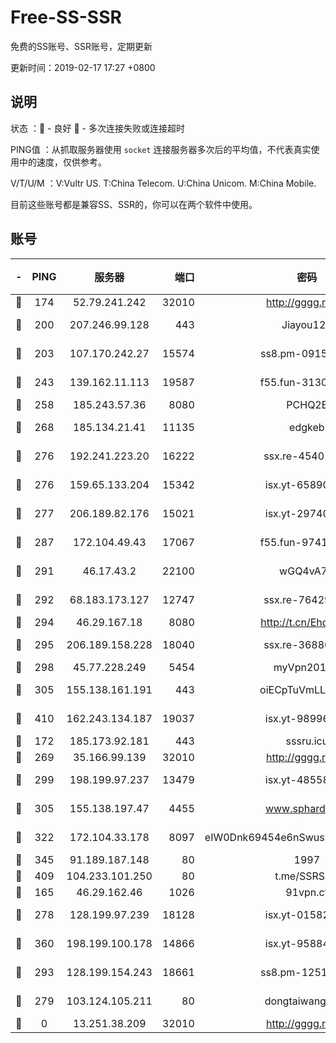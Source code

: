# Free-SS-SSR

免费的SS账号、SSR账号，定期更新

更新时间：2019-02-17 17:27 +0800

## 说明

状态     ：🙂 - 良好 🙁 - 多次连接失败或连接超时

PING值   ：从抓取服务器使用 `socket` 连接服务器多次后的平均值，不代表真实使用中的速度，仅供参考。

V/T/U/M  ：V:Vultr US. T:China Telecom. U:China Unicom. M:China Mobile.

目前这些账号都是兼容SS、SSR的，你可以在两个软件中使用。

## 账号

|-|PING|服务器|端口|密码|加密方式|区域|V/T/U/M|
|:----:|:----:|:-----:|-----:|:----:|:----:|:----:|:----:|
|🙂|174|52.79.241.242|32010|http://gggg.rocks|chacha20|KR|10↑/10↑/10↑/9↓|
|🙂|200|207.246.99.128|443|Jiayou123|aes-256-cfb|US|8↓/10↑/10↑/10↑|
|🙂|203|107.170.242.27|15574|ss8.pm-09158696|aes-256-cfb|US|10↑/10↑/10↑/10↑|
|🙂|243|139.162.11.113|19587|f55.fun-31300313|aes-256-cfb|SG|9↑/10↑/10↑/10↑|
|🙂|258|185.243.57.36|8080|PCHQ2E|rc4-md5|US|9↑/8↑/10↑/9↑|
|🙂|268|185.134.21.41|11135|edgkeb|aes-256-cfb|GB|10↑/9↑/10↑/10↑|
|🙂|276|192.241.223.20|16222|ssx.re-45401447|aes-256-cfb|US|10↑/10↑/10↑/10↑|
|🙂|276|159.65.133.204|15342|isx.yt-65890670|aes-256-cfb|SG|10↑/10↑/10↑/10↑|
|🙂|277|206.189.82.176|15021|isx.yt-29740251|aes-256-cfb|SG|10↑/10↑/10↑/10↑|
|🙂|287|172.104.49.43|17067|f55.fun-97414411|aes-256-cfb|SG|10↑/10↑/10↑/10↑|
|🙂|291|46.17.43.2|22100|wGQ4vA7D|aes-256-gcm|RU|5↑/10↑/10↑/10↑|
|🙂|292|68.183.173.127|12747|ssx.re-76429621|aes-256-cfb|US|10↑/10↑/10↑/10↑|
|🙂|294|46.29.167.18|8080|http://t.cn/EhdmTxe|rc4-md5|RU|9↑/10↑/10↑/10↑|
|🙂|295|206.189.158.228|18040|ssx.re-36880282|aes-256-cfb|SG|10↑/10↑/10↑/10↑|
|🙂|298|45.77.228.249|5454|myVpn2019[]|rc4-md5|GB|10↑/10↑/10↑/10↑|
|🙂|305|155.138.161.191|443|oiECpTuVmLLxk4Ts|aes-256-cfb|US|9↑/10↑/10↑/10↑|
|🙂|410|162.243.134.187|19037|isx.yt-98996106|aes-256-cfb|US|10↑/10↑/10↑/10↑|
|🙂|172|185.173.92.181|443|sssru.icu|rc4-md5|RU|10↑/10↑/10↑/9↑|
|🙂|269|35.166.99.139|32010|http://gggg.rocks|chacha20|US|9↑/10↑/10↑/10↑|
|🙂|299|198.199.97.237|13479|isx.yt-48558192|aes-256-cfb|US|10↑/10↑/10↑/10↑|
|🙂|305|155.138.197.47|4455|www.sphard.com|aes-256-cfb|US|9↑/8↑/8↑/8↑|
|🙂|322|172.104.33.178|8097|eIW0Dnk69454e6nSwuspv9DmS201tQ0D|aes-256-cfb|SG|10↑/10↑/10↑/10↑|
|🙂|345|91.189.187.148|80|1997|chacha20|US|9↑/7↑/7↑/7↑|
|🙂|409|104.233.101.250|80|t.me/SSRSUB|rc4-md5|CA|10↑/10↑/10↑/10↑|
|🙂|165|46.29.162.46|1026|91vpn.cf|rc4-md5|RU|10↑/9↑/10↑/10↑|
|🙂|278|128.199.97.239|18128|isx.yt-01582409|aes-256-cfb|SG|10↑/10↑/10↑/10↑|
|🙂|360|198.199.100.178|14866|isx.yt-95884193|aes-256-cfb|US|10↑/10↑/10↑/10↑|
|🙁|293|128.199.154.243|18661|ss8.pm-12519493|aes-256-cfb|SG|10↑/10↑/10↑/10↑|
|🙁|279|103.124.105.211|80|dongtaiwang.com|aes-256-cfb|US|9↑/10↑/10↑/9↑|
|🙁|0|13.251.38.209|32010|http://gggg.rocks|chacha20|SG|8↑/9↑/10↑/9↑|
